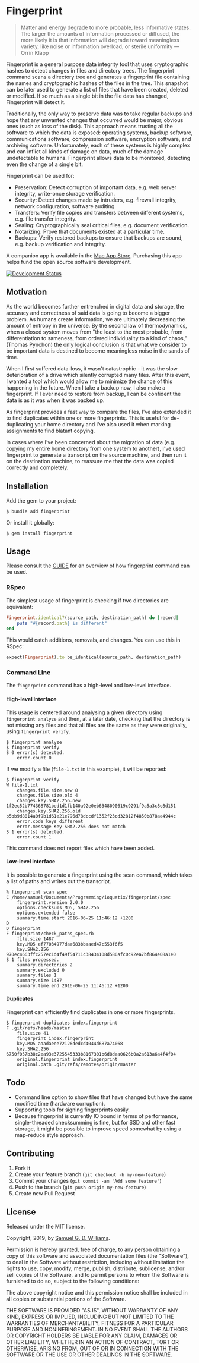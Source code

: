 # Fingerprint

> Matter and energy degrade to more probable, less informative states. The larger the amounts of information processed or diffused, the more likely it is that information will degrade toward meaningless variety, like noise or information overload, or sterile uniformity — Orrin Klapp

Fingerprint is a general purpose data integrity tool that uses cryptographic hashes to detect changes in files and directory trees. The fingerprint command scans a directory tree and generates a fingerprint file containing the names and cryptographic hashes of the files in the tree. This snapshot can be later used to generate a list of files that have been created, deleted or modified. If so much as a single bit in the file data has changed, Fingerprint will detect it.

Traditionally, the only way to preserve data was to take regular backups and hope that any unwanted changes that occurred would be major, obvious ones (such as loss of the disk). This approach means trusting all the software to which the data is exposed: operating systems, backup software, communications software, compression software, encryption software, and archiving software. Unfortunately, each of these systems is highly complex and can inflict all kinds of damage on data, much of the damage undetectable to humans. Fingerprint allows data to be monitored, detecting even the change of a single bit.

Fingerprint can be used for:

  - Preservation: Detect corruption of important data, e.g. web server integrity, write-once storage verification.
  - Security: Detect changes made by intruders, e.g. firewall integrity, network configuration, software auditing.
  - Transfers:  Verify file copies and transfers between different systems, e.g. file transfer integrity.
  - Sealing: Cryptographically seal critical files, e.g. document verification.
  - Notarizing: Prove that documents existed at a particular time.
  - Backups: Verify restored backups to ensure that backups are sound, e.g. backup verification and integrity.

A companion app is available in the [Mac App Store](https://itunes.apple.com/nz/app/fingerprint/id470866821). Purchasing this app helps fund the open source software development.

[![Development Status](https://github.com/ioquatix/fingerprint/workflows/Development/badge.svg)](https://github.com/ioquatix/fingerprint/actions?workflow=Development)

## Motivation

As the world becomes further entrenched in digital data and storage, the accuracy and correctness of said data is going to become a bigger problem. As humans create information, we are ultimately decreasing the amount of entropy in the universe. By the second law of thermodynamics, when a closed system moves from "the least to the most probable, from differentiation to sameness, from ordered individuality to a kind of chaos," (Thomas Pynchon) the only logical conclusion is that what we consider to be important data is destined to become meaningless noise in the sands of time.

When I first suffered data-loss, it wasn't catastrophic - it was the slow deterioration of a drive which silently corrupted many files. After this event, I wanted a tool which would allow me to minimize the chance of this happening in the future. When I take a backup now, I also make a fingerprint. If I ever need to restore from backup, I can be confident the data is as it was when it was backed up.

As fingerprint provides a fast way to compare the files, I've also extended it to find duplicates within one or more fingerprints. This is useful for de-duplicating your home directory and I've also used it when marking assignments to find blatant copying.

In cases where I've been concerned about the migration of data (e.g. copying my entire home directory from one system to another), I've used fingerprint to generate a transcript on the source machine, and then run it on the destination machine, to reassure me that the data was copied correctly and completely.

## Installation

Add the gem to your project:

```
$ bundle add fingerprint
```

Or install it globally:

```
$ gem install fingerprint
```

## Usage

Please consult the [GUIDE](GUIDE.md) for an overview of how fingerprint command can be used.

### RSpec

The simplest usage of fingerprint is checking if two directories are equivalent:

``` ruby
Fingerprint.identical?(source_path, destination_path) do |record|
	puts "#{record.path} is different"
end
```

This would catch additions, removals, and changes. You can use this in RSpec:

``` ruby
expect(Fingerprint).to be_identical(source_path, destination_path)
```

### Command Line

The `fingerprint` command has a high-level and low-level interface.

#### High-level Interface

This usage is centered around analysing a given directory using `fingerprint analyze` and then, at a later date, checking that the directory is not missing any files and that all files are the same as they were originally, using `fingerprint verify`.

```
$ fingerprint analyze
$ fingerprint verify
S 0 error(s) detected.
	error.count 0
```

If we modify a file (`file-1.txt` in this example), it will be reported:

```
$ fingerprint verify
W file-1.txt
	changes.file.size.new 8
	changes.file.size.old 4
	changes.key.SHA2.256.new 1f2ec52b774368781bed1d1fb140a92e0eb6348090619c9291f9a5a3c8e8d151
	changes.key.SHA2.256.old b5bb9d8014a0f9b1d61e21e796d78dccdf1352f23cd32812f4850b878ae4944c
	error.code keys_different
	error.message Key SHA2.256 does not match
S 1 error(s) detected.
	error.count 1
```

This command does not report files which have been added.

#### Low-level interface

It is possible to generate a fingerprint using the scan command, which takes a list of paths and writes out the transcript.

```
% fingerprint scan spec 
C /home/samuel/Documents/Programming/ioquatix/fingerprint/spec
	fingerprint.version 2.0.0
	options.checksums MD5, SHA2.256
	options.extended false
	summary.time.start 2016-06-25 11:46:12 +1200
D 
D fingerprint
F fingerprint/check_paths_spec.rb
	file.size 1487
	key.MD5 ef77034977daa683bbaaed47c553f6f5
	key.SHA2.256 970ec4663ffc257ec1d4f49f54711c38434108d580afc0c92ea7bf864e08a1e0
S 1 files processed.
	summary.directories 2
	summary.excluded 0
	summary.files 1
	summary.size 1487
	summary.time.end 2016-06-25 11:46:12 +1200
```

#### Duplicates

Fingerprint can efficiently find duplicates in one or more fingerprints.

```
$ fingerprint duplicates index.fingerprint
F .git/refs/heads/master
	file.size 41
	fingerprint index.fingerprint
	key.MD5 aaadaeee72126dedcd4044d687a74068
	key.SHA2.256 6750f057b38c2ea93e3725545333b8167301b6d8daa0626b0a2a613a6a4f4f04
	original.fingerprint index.fingerprint
	original.path .git/refs/remotes/origin/master
```

## Todo

  - Command line option to show files that have changed but have the same modified time (hardware corruption).
  - Supporting tools for signing fingerprints easily.
  - Because fingerprint is currently IO bound in terms of performance, single-threaded checksumming is fine, but for SSD and other fast storage, it might be possible to improve speed somewhat by using a map-reduce style approach.

## Contributing

1.  Fork it
2.  Create your feature branch (`git checkout -b my-new-feature`)
3.  Commit your changes (`git commit -am 'Add some feature'`)
4.  Push to the branch (`git push origin my-new-feature`)
5.  Create new Pull Request

## License

Released under the MIT license.

Copyright, 2019, by [Samuel G. D. Williams](http://www.codeotaku.com/samuel-williams).

Permission is hereby granted, free of charge, to any person obtaining a copy
of this software and associated documentation files (the "Software"), to deal
in the Software without restriction, including without limitation the rights
to use, copy, modify, merge, publish, distribute, sublicense, and/or sell
copies of the Software, and to permit persons to whom the Software is
furnished to do so, subject to the following conditions:

The above copyright notice and this permission notice shall be included in
all copies or substantial portions of the Software.

THE SOFTWARE IS PROVIDED "AS IS", WITHOUT WARRANTY OF ANY KIND, EXPRESS OR
IMPLIED, INCLUDING BUT NOT LIMITED TO THE WARRANTIES OF MERCHANTABILITY,
FITNESS FOR A PARTICULAR PURPOSE AND NONINFRINGEMENT. IN NO EVENT SHALL THE
AUTHORS OR COPYRIGHT HOLDERS BE LIABLE FOR ANY CLAIM, DAMAGES OR OTHER
LIABILITY, WHETHER IN AN ACTION OF CONTRACT, TORT OR OTHERWISE, ARISING FROM,
OUT OF OR IN CONNECTION WITH THE SOFTWARE OR THE USE OR OTHER DEALINGS IN
THE SOFTWARE.
